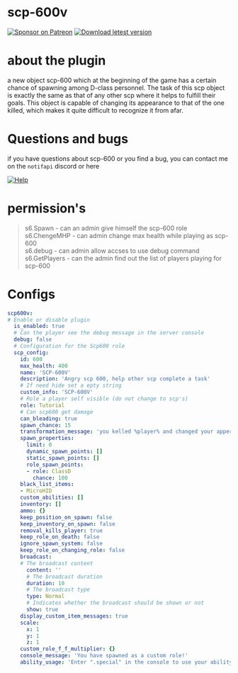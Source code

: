 # scp-600v
[![Sponsor on Patreon](https://img.shields.io/badge/sponsor-patreon-orange.svg)](https://www.patreon.com/NOTIF247)
[![Download letest version](https://img.shields.io/badge/download-latest-red.svg)](https://github.com/NOTIF-API/scp-600v/releases)

# about the plugin
a new object scp-600 which at the beginning of the game has a certain chance of spawning among D-class personnel. The task of this scp object is exactly the same as that of any other scp where it helps to fulfill their goals. This object is capable of changing its appearance to that of the one killed, which makes it quite difficult to recognize it from afar.

# Questions and bugs
if you have questions about scp-600 or you find a bug, you can contact me on the `notifapi` discord or here 

[![Help](https://img.shields.io/badge/issues-aqua)]( https://github.com/NOTIF-API/scp-600v/issues)

# permission's
> s6.Spawn - can an admin give himself the scp-600 role    
> s6.ChengeMHP - can admin change max health while playing as scp-600     
> s6.debug - can admin allow accses to use debug command
> s6.GetPlayers - can the admin find out the list of players playing for scp-600     

# Configs
```yaml
scp600v:
# Enable or disable plugin
  is_enabled: true
  # Can the player see the debug message in the server console
  debug: false
  # Configuration for the Scp600 role
  scp_config:
    id: 600
    max_health: 400
    name: 'SCP-600V'
    description: 'Angry scp 600, help other scp complete a task'
    # If need hide set a epty string
    custom_info: 'SCP-600V'
    # Role a player self visible (do not change to scp's)
    role: Tutorial
    # Can scp600 get damage
    can_bleading: true
    spawn_chance: 15
    transformation_message: 'you kelled %player% and changed your apperance to %role%'
    spawn_properties:
      limit: 0
      dynamic_spawn_points: []
      static_spawn_points: []
      role_spawn_points:
      - role: ClassD
        chance: 100
    black_list_items:
    - MicroHID
    custom_abilities: []
    inventory: []
    ammo: {}
    keep_position_on_spawn: false
    keep_inventory_on_spawn: false
    removal_kills_player: true
    keep_role_on_death: false
    ignore_spawn_system: false
    keep_role_on_changing_role: false
    broadcast:
    # The broadcast content
      content: ''
      # The broadcast duration
      duration: 10
      # The broadcast type
      type: Normal
      # Indicates whether the broadcast should be shown or not
      show: true
    display_custom_item_messages: true
    scale:
      x: 1
      y: 1
      z: 1
    custom_role_f_f_multiplier: {}
    console_message: 'You have spawned as a custom role!'
    ability_usage: 'Enter ".special" in the console to use your ability. If you have multiple abilities, you can use this command to cycle through them, or specify the one to use with ".special ROLENAME AbilityNum"'
```
